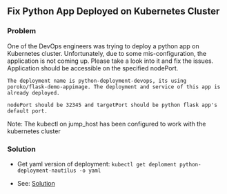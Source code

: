 ## Fix Python App Deployed on Kubernetes Cluster

### Problem

One of the DevOps engineers was trying to deploy a python app on Kubernetes cluster. Unfortunately, due to some
mis-configuration, the application is not coming up. Please take a look into it and fix the issues. Application should
be accessible on the specified nodePort.

    The deployment name is python-deployment-devops, its using poroko/flask-demo-appimage. The deployment and service of this app is already deployed.

    nodePort should be 32345 and targetPort should be python flask app's default port.

Note: The kubectl on jump_host has been configured to work with the kubernetes cluster

### Solution

- Get yaml version of deployment: `kubectl get deploment python-deployment-nautilus -o yaml`

- See: [Solution](./solution.yaml)
